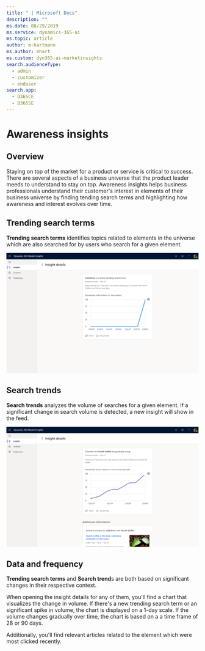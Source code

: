 ```yaml
---
title: " | Microsoft Docs"
description: ""
ms.date: 08/29/2019
ms.service: dynamics-365-ai
ms.topic: article
author: m-hartmann
ms.author: mhart
ms.custom: dyn365-ai-marketinsights
search.audienceType: 
  - admin
  - customizer
  - enduser
search.app: 
  - D365CE
  - D365SE
---
```


# Awareness insights

## Overview

Staying on top of the market for a product or service is critical to success. There are several aspects of a business universe that the product leader meeds to understand to stay on top. Awareness insights helps business professionals understand their customer's interest in elements of their business universe by finding tending search terms and highlighting how awareness and interest evolves over time.

## Trending search terms

**Trending search terms** identifies topics related to elements in the universe which are also searched for by users who search for a given element.

![Insight details showing a newly trending search term and related news](media/insight-details-rising-topics.png)

## Search trends

**Search trends** analyzes the volume of searches for a given element. If a significant change in search volume is detected, a new insight will show in the feed.

![Insight details showing a chart with a gradual rise in search trend and related news](media/insight-details-search-trends.png)

## Data and frequency

**Trending search terms** and **Search trend**s are both based on significant changes in their respective context.

When opening the insight details for any of them, you'll find a chart that visualizes the change in volume. If there's a new trending search term or an significant spike in volume, the chart is displayed on a 1-day scale. If the volume changes gradually over time, the chart is based on a a time frame of 28 or 90 days.

Additionally, you'll find relevant articles related to the element which were most clicked recently.
